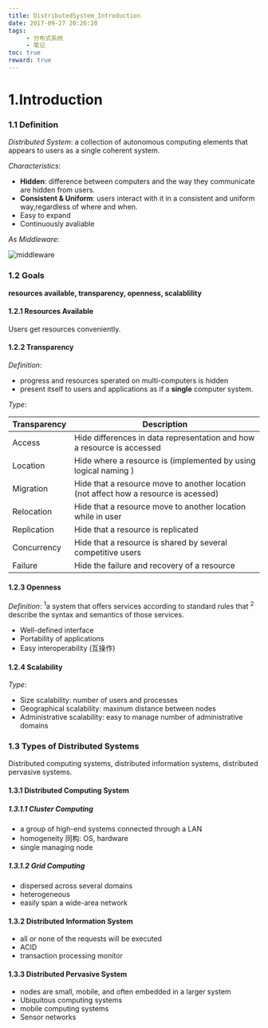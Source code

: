 ```yaml
---
title: DistributedSystem_Introduction
date: 2017-09-27 20:26:20
tags: 
     - 分布式系统
     - 笔记
toc: true
reward: true
---
```

# 1.Introduction

### 1.1 Definition

*Distributed System*: a collection of autonomous computing elements that appears to users as a single coherent system.

<!--more-->

*Characteristics*:
  * **Hidden**: difference between computers and the way they communicate are hidden from users.
  * **Consistent & Uniform**: users interact with it in a consistent and uniform way,regardless of where and when.  
  * Easy to expand
  * Continuously avaliable

*As Middleware*:

![middleware](/pic/middleware.png)

### 1.2 Goals

**resources available, transparency, openness, scalablility**

#### 1.2.1 Resources Available

Users get resources conveniently.

#### 1.2.2 Transparency

*Definition*:  
- progress and resources sperated on multi-computers is hidden
- present itself to users and applications as if a **single** computer system.

*Type*:

| Transparency | Description                              |
| ------------ | ---------------------------------------- |
| Access       | Hide differences in data representation and how a resource is accessed |
| Location     | Hide where a resource is (implemented by using logical naming ) |
| Migration    | Hide that a resource move to another location (not affect how a resource is acessed) |
| Relocation   | Hide that a resource move to another location while in user |
| Replication  | Hide that a resource is replicated       |
| Concurrency  | Hide that a resource is shared by several competitive users |
| Failure      | Hide the failure and recovery of a resource |

#### 1.2.3 Openness

*Definition*: $^1$a system that offers services according to standard rules that $^2$ describe the syntax and semantics of those services.
* Well-defined interface
* Portability of applications
* Easy interoperability (互操作)

#### 1.2.4 Scalability

*Type*:
* Size scalability: number of users and processes
* Geographical scalability: maxinum distance between nodes
* Administrative scalability: easy to manage number of administrative domains

### 1.3 Types of Distributed Systems

Distributed  computing systems, distributed information systems, distributed pervasive systems.

#### 1.3.1 Distributed Computing System

##### 1.3.1.1 Cluster Computing  

* a group of high-end systems connected through a LAN
* homogeneity 同构: OS, hardware
* single managing node

##### 1.3.1.2 Grid Computing

* dispersed across several domains
* heterogeneous
* easily span a wide-area network

#### 1.3.2 Distributed Information System

* all or none of the requests will be executed 
* ACID
* transaction processing monitor

#### 1.3.3 Distributed Pervasive System

* nodes are small, mobile, and often embedded in a larger system
* Ubiquitous computing systems
* mobile computing systems
* Sensor networks
